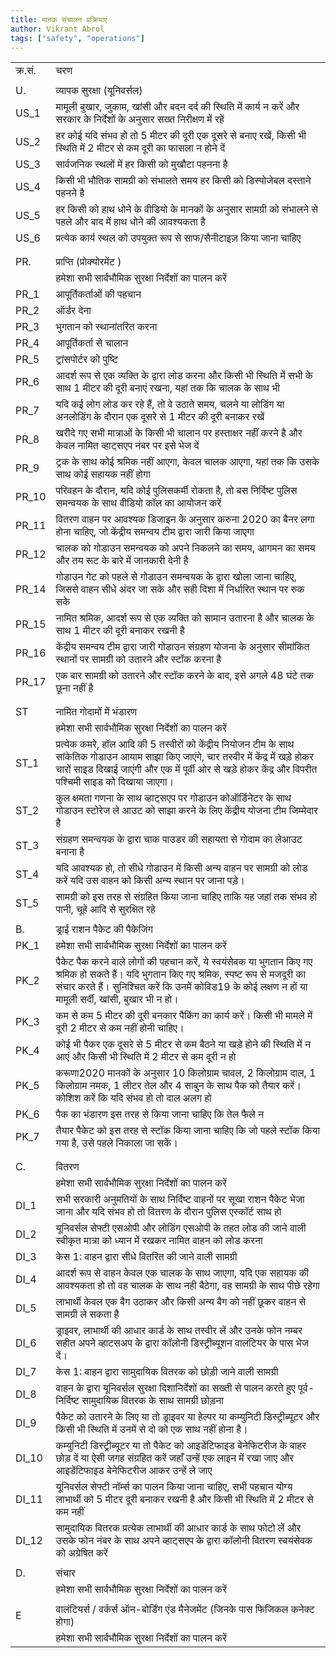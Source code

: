 ```yaml
---
title: मानक संचालन प्रक्रियाएं
author: Vikrant Abrol
tags: ["safety", "operations"]
---
```


|         |                                                                                                                                                                                                                                                        |
| ------- | ------------------------------------------------------------------------------------------------------------------------------------------------------------------------------------------------------------------------------------------------------ |
| क्र.सं. | चरण                                                                                                                                                                                                                                                    |
|         |                                                                                                                                                                                                                                                        |
| U.      | व्यापक सुरक्षा (यूनिवर्सल)                                                                                                                                                                                                                             |
| US_1    | मामूली बुखार, जुकाम, खांसी और बदन दर्द की स्थिति में कार्य न करें और सरकार के निर्देशों के अनुसार सख्त निरीक्षण में रहें                                                                                                                               |
| US_2    | हर कोई यदि संभव हो तो 5 मीटर की दूरी एक दूसरे से बनाए रखें, किसी भी स्थिति में 2 मीटर से कम दूरी का फासला न होने दें                                                                                                                                   |
| US_3    | सार्वजनिक स्थलों में हर किसी को मुखौटा पहनना है                                                                                                                                                                                                        |
| US_4    | किसी भी भौतिक सामग्री को संभालते समय हर किसी को डिस्पोजेबल दस्ताने पहनने है                                                                                                                                                                            |
| US_5    | हर किसी को हाथ धोने के वीडियो के मानकों के अनुसार सामग्री को संभालने से पहले और बाद में हाथ धोने की आवश्यकता है                                                                                                                                        |
| US_6    | प्रत्येक कार्य स्थल को उपयुक्त रूप से साफ/सैनीटाइज़ किया जाना चाहिए                                                                                                                                                                                    |
|         |                                                                                                                                                                                                                                                        |
|         |                                                                                                                                                                                                                                                        |
| PR.     | प्राप्ति (प्रोक्योरमेंट )                                                                                                                                                                                                                              |
|         | हमेशा सभी सार्वभौमिक सुरक्षा निर्देशों का पालन करें                                                                                                                                                                                                    |
| PR_1    | आपूर्तिकर्ताओं की पहचान                                                                                                                                                                                                                                |
| PR_2    | ऑर्डर देना                                                                                                                                                                                                                                             |
| PR_3    | भुगतान को स्थानांतरित करना                                                                                                                                                                                                                             |
| PR_4    | आपूर्तिकर्ता से चालान                                                                                                                                                                                                                                  |
| PR_5    | ट्रांसपोर्टर को पुष्टि                                                                                                                                                                                                                                 |
| PR_6    | आदर्श रूप से एक व्यक्ति के द्वारा लोड करना और किसी भी स्थिति में सभी के साथ 1 मीटर की दूरी बनाएं रखना, यहां तक कि चालक के साथ भी                                                                                                                       |
| PR_7    | यदि कई लोग लोड कर रहे हैं, तो वे उठाते समय, चलने या लोडिंग या अनलोडिंग के दौरान एक दूसरे से 1 मीटर की दूरी बनाकर रखें                                                                                                                                  |
| PR_8    | खरीदे गए सभी मात्राओं के किसी भी चालान पर हस्ताक्षर नहीं करने है और केवल नामित व्हाट्सएप नंबर पर इसे भेज दें                                                                                                                                           |
| PR_9    | ट्रक के साथ कोई श्रमिक नहीं आएगा, केवल चालक आएगा, यहां तक कि उसके साथ कोई सहायक नहीं होगा                                                                                                                                                              |
| PR_10   | परिवहन के दौरान, यदि कोई पुलिसकर्मी रोकता है, तो बस निर्दिष्ट पुलिस समन्वयक के साथ वीडियो कॉल का आयोजन करें                                                                                                                                            |
| PR_11   | वितरण वाहन पर आवश्यक डिजाइन के अनुसार करुना 2020 का बैनर लगा होना चाहिए, जो केंद्रीय समन्वय टीम द्वारा जारी किया जाएगा                                                                                                                                 |
| PR_12   | चालक को गोडाउन समन्वयक को अपने निकलने का समय, आगमन का समय और तय रूट के बारे में जानकारी देनी है                                                                                                                                                        |
| PR_14   | गोडाउन गेट को पहले से गोडाउन समन्वयक के द्वारा खोला जाना चाहिए, जिससे वाहन सीधे अंदर जा सके और सही दिशा में निर्धारित स्थान पर रुक सके                                                                                                                 |
| PR_15   | नामित श्रमिक, आदर्श रूप से एक व्यक्ति को सामान उतारना है और चालक के साथ 1 मीटर की दूरी बनाकर रखनी है                                                                                                                                                   |
| PR_16   | केंद्रीय समन्वय टीम द्वारा जारी गोडाउन संग्रहण योजना के अनुसार सीमांकित स्थानों पर सामग्री को उतारने और स्टॉक करना है                                                                                                                                  |
| PR_17   | एक बार सामग्री को उतारने और स्टॉक करने के बाद, इसे अगले 48 घंटे तक छूना नहीं है                                                                                                                                                                        |
|         |                                                                                                                                                                                                                                                        |
|         |                                                                                                                                                                                                                                                        |
| ST      | नामित गोदामों में भंडारण                                                                                                                                                                                                                               |
|         | हमेशा सभी सार्वभौमिक सुरक्षा निर्देशों का पालन करें                                                                                                                                                                                                    |
| ST_1    | प्रत्येक कमरे, हॉल आदि की 5 तस्वीरों को केंद्रीय नियोजन टीम के साथ सांकेतिक गोडाउन आयाम साझा किए जाएंगे, चार तस्वीर में केंद्र में खड़े होकर चारों साइड दिखाई जाएंगी और एक में पूर्वी ओर से खड़े होकर केंद्र और विपरीत पश्चिमी साइड को दिखाया जाएगा।   |
| ST_2    | कुल क्षमता गणना के साथ व्हाट्सएप पर गोडाउन कोऑर्डिनेटर के साथ गोडाउन स्टोरेज ले आउट को साझा करने के लिए केंद्रीय योजना टीम जिम्मेदार है                                                                                                                |
| ST_3    | संग्रहण समन्वयक के द्वारा चाक पाउडर की सहायता से गोदाम का लेआउट बनाना है                                                                                                                                                                               |
| ST_4    | यदि आवश्यक हो, तो सीधे गोडाउन में किसी अन्य वाहन पर सामग्री को लोड करें यदि उस वाहन को किसी अन्य स्थान पर जाना पड़े।                                                                                                                                   |
| ST_5    | सामग्री को इस तरह से संग्रहित किया जाना चाहिए ताकि यह जहां तक संभव हो पानी, चूहे आदि से सुरक्षित रहे                                                                                                                                                   |
|         |                                                                                                                                                                                                                                                        |
| B.      | ड्राई राशन पैकेट की पैकेजिंग                                                                                                                                                                                                                           |
| PK_1    | हमेशा सभी सार्वभौमिक सुरक्षा निर्देशों का पालन करें                                                                                                                                                                                                    |
| PK_2    | पैकेट पैक करने वाले लोगों की पहचान करें, ये स्वयंसेवक या भुगतान किए गए श्रमिक हो सकते हैं। यदि भुगतान किए गए श्रमिक, स्पष्ट रूप से मजदूरी का संचार करते हैं। सुनिश्चित करें कि उनमें कोविड19 के कोई लक्षण न हों या मामूली सर्दी, खांसी, बुखार भी न हो। |
| PK_3    | कम से कम 5 मीटर की दूरी बनकार पैकिंग का कार्य करें। किसी भी मामले में दूरी 2 मीटर से कम नहीं होनी चाहिए।                                                                                                                                               |
| PK_4    | कोई भी पैकर एक दूसरे से 5 मीटर से कम बैठने या खड़े होने की स्थिति में न आएं और किसी भी स्थिति में 2 मीटर से कम दूरी न हो                                                                                                                               |
| PK_5    | करूणा2020 मानकों के अनुसार 10 किलोग्राम चावल, 2 किलोग्राम दाल, 1 किलोग्राम नमक, 1 लीटर तेल और 4 साबुन के साथ पैक को तैयार करें। कोशिश करें कि यदि संभव हो तो दाल अलग हो                                                                                |
| PK_6    | पैक का भंडारण इस तरह से किया जाना चाहिए कि तेल फैले न                                                                                                                                                                                                  |
| PK_7    | तैयार पैकेट को इस तरह से स्टॉक किया जाना चाहिए कि जो पहले स्टॉक किया गया है, उसे पहले निकाला जा सकें।                                                                                                                                                  |
|         |                                                                                                                                                                                                                                                        |
|         |                                                                                                                                                                                                                                                        |
| C.      | वितरण                                                                                                                                                                                                                                                  |
|         | हमेशा सभी सार्वभौमिक सुरक्षा निर्देशों का पालन करें                                                                                                                                                                                                    |
| DI_1    | सभी सरकारी अनुमतियों के साथ निर्दिष्ट वाहनों पर सूखा राशन पैकेट भेजा जाना और यदि संभव हो तो वितरण के दौरान पुलिस एस्कॉर्ट साथ हो                                                                                                                       |
| DI_2    | यूनिवर्सल सेफ्टी एसओपी और लोडिंग एसओपी के तहत लोड की जाने वाली स्वीकृत मात्रा को ध्यान में रखकर नामित वाहन को लोड करना                                                                                                                                 |
| DI_3    | केस 1: वाहन द्वारा सीधे वितरित की जाने वाली सामग्री                                                                                                                                                                                                    |
| DI_4    | आदर्श रूप से वाहन केवल एक चालक के साथ जाएगा, यदि एक सहायक की आवश्यकता हो तो वह चालक के साथ नही बैठेगा, वह सामग्री के साथ पीछे रहेगा                                                                                                                    |
| DI_5    | लाभार्थी केवल एक बैग उठाकर और किसी अन्य बैग को नहीं छूकर वाहन से सामग्री ले सकता है                                                                                                                                                                    |
| DI_6    | ड्राइवर, लाभार्थी की आधार कार्ड के साथ तस्वीर लें और उनके फोन नम्बर सहीत अपने व्हाटसअप के द्वारा कॉलोनी डिस्ट्रीब्यूशन वालंटियर के पास भेज दें।                                                                                                        |
| DI_7    | केस 1: वाहन द्वारा सामुदायिक वितरक को छोड़ी जाने वाली सामग्री                                                                                                                                                                                          |
| DI_8    | वाहन के द्वारा यूनिवर्सल सुरक्षा दिशानिर्देशों का सख्ती से पालन करते हुए पूर्व-निर्दिष्ट सामुदायिक वितरक के साथ सामग्री छोड़ना                                                                                                                         |
| DI_9    | पैकेट को उतारने के लिए या तो ड्राइवर या हेल्पर या कम्युनिटी डिस्ट्रीब्यूटर और किसी भी स्थिति में उनमें से दो को एक साथ नहीं होना है।                                                                                                                   |
| DI_10   | कम्युनिटी डिस्ट्रीब्यूटर या तो पैकेट को आइडेंटिफाइड बेनेफिटरीज के बाहर छोड़ दें या ऐसी जगह संग्रहित करें जहाँ उन्हें एक लाइन में रखा जाए और आइडेंटिफाइड बेनेफिटरीज आकर उन्हें ले जाए                                                                   |
| DI_11   | यूनिवर्सल सेफ्टी नॉर्म्स का पालन किया जाना चाहिए, सभी पहचान योग्य लाभार्थी को 5 मीटर दूरी बनाकर रखनी है और किसी भी स्थिति में 2 मीटर से कम नहीं                                                                                                        |
| DI_12   | सामुदायिक वितरक प्रत्येक लाभार्थी की आधार कार्ड के साथ फोटो लें और उसके फोन नंबर के साथ अपने व्हाट्सएप के द्वारा कॉलोनी वितरण स्वयंसेवक को अग्रेषित करें                                                                                               |
|         |                                                                                                                                                                                                                                                        |
| D.      | संचार                                                                                                                                                                                                                                                  |
|         | हमेशा सभी सार्वभौमिक सुरक्षा निर्देशों का पालन करें                                                                                                                                                                                                    |
|         |                                                                                                                                                                                                                                                        |
| E       | वालंटियर्स / वर्कर्स ऑन-बोर्डिंग एंड मैनेजमेंट (जिनके पास फिजिकल कनेक्ट होगा)                                                                                                                                                                          |
|         | हमेशा सभी सार्वभौमिक सुरक्षा निर्देशों का पालन करें                                                                                                                                                                                                    |
